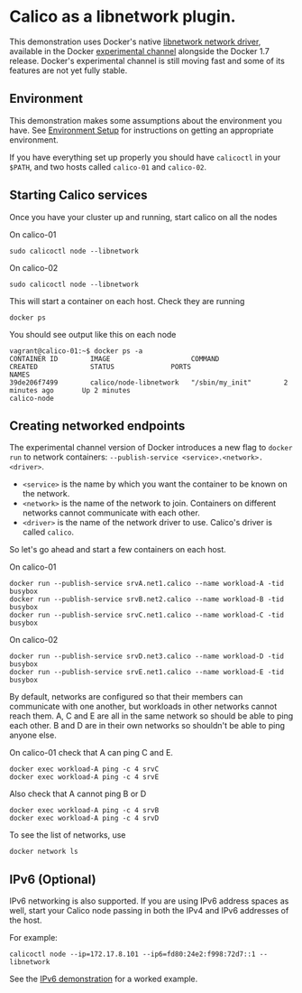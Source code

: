 # Calico as a libnetwork plugin.
This demonstration uses Docker's native [libnetwork network driver](https://github.com/docker/libnetwork), available in the Docker [experimental channel](https://github.com/docker/docker/tree/master/experimental) alongside the Docker 1.7 release. Docker's experimental channel is still moving fast and some of its features are not yet fully stable.

## Environment
This demonstration makes some assumptions about the environment you have. See 
[Environment Setup](EnvironmentSetup.md) for instructions on getting an 
appropriate environment.

If you have everything set up properly you should have `calicoctl` in your 
`$PATH`, and two hosts called `calico-01` and `calico-02`.

## Starting Calico services<a id="calico-services"></a>

Once you have your cluster up and running, start calico on all the nodes

On calico-01

    sudo calicoctl node --libnetwork

On calico-02

    sudo calicoctl node --libnetwork

This will start a container on each host. Check they are running

    docker ps

You should see output like this on each node

    vagrant@calico-01:~$ docker ps -a
    CONTAINER ID        IMAGE                    COMMAND                CREATED             STATUS              PORTS                                            NAMES
    39de206f7499        calico/node-libnetwork   "/sbin/my_init"        2 minutes ago       Up 2 minutes                                                         calico-node


## Creating networked endpoints

The experimental channel version of Docker introduces a new flag to 
`docker run` to network containers:  `--publish-service <service>.<network>.<driver>`.

 * `<service>` is the name by which you want the container to be known on the network.
 * `<network>` is the name of the network to join.  Containers on different networks cannot communicate with each other.
 * `<driver>` is the name of the network driver to use.  Calico's driver is called `calico`.

So let's go ahead and start a few containers on each host.

On calico-01

    docker run --publish-service srvA.net1.calico --name workload-A -tid busybox
    docker run --publish-service srvB.net2.calico --name workload-B -tid busybox
    docker run --publish-service srvC.net1.calico --name workload-C -tid busybox

On calico-02

    docker run --publish-service srvD.net3.calico --name workload-D -tid busybox
    docker run --publish-service srvE.net1.calico --name workload-E -tid busybox

By default, networks are configured so that their members can communicate with 
one another, but workloads in other networks cannot reach them.  A, C and E are
 all in the same network so should be able to ping each other.  B and D are in 
 their own networks so shouldn't be able to ping anyone else.
    
On calico-01 check that A can ping C and E.

    docker exec workload-A ping -c 4 srvC
    docker exec workload-A ping -c 4 srvE

Also check that A cannot ping B or D

    docker exec workload-A ping -c 4 srvB
    docker exec workload-A ping -c 4 srvD

To see the list of networks, use

    docker network ls

## IPv6 (Optional)

IPv6 networking is also supported.  If you are using IPv6 address spaces as
well, start your Calico node passing in both the IPv4 and IPv6 addresses of
the host.

For example:

    calicoctl node --ip=172.17.8.101 --ip6=fd80:24e2:f998:72d7::1 --libnetwork
    
See the [IPv6 demonstration](DemonstrationIPv6.md) for a worked example.
